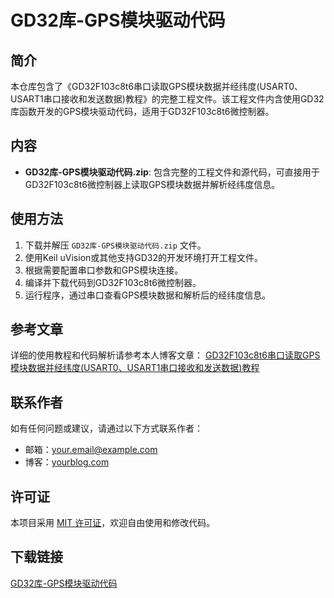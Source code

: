 # GD32库-GPS模块驱动代码

## 简介

本仓库包含了《GD32F103c8t6串口读取GPS模块数据并经纬度(USART0、USART1串口接收和发送数据)教程》的完整工程文件。该工程文件内含使用GD32库函数开发的GPS模块驱动代码，适用于GD32F103c8t6微控制器。

## 内容

- **GD32库-GPS模块驱动代码.zip**: 包含完整的工程文件和源代码，可直接用于GD32F103c8t6微控制器上读取GPS模块数据并解析经纬度信息。

## 使用方法

1. 下载并解压 `GD32库-GPS模块驱动代码.zip` 文件。
2. 使用Keil uVision或其他支持GD32的开发环境打开工程文件。
3. 根据需要配置串口参数和GPS模块连接。
4. 编译并下载代码到GD32F103c8t6微控制器。
5. 运行程序，通过串口查看GPS模块数据和解析后的经纬度信息。

## 参考文章

详细的使用教程和代码解析请参考本人博客文章：
[GD32F103c8t6串口读取GPS模块数据并经纬度(USART0、USART1串口接收和发送数据)教程](https://yourblog.com/gd32-gps-tutorial)

## 联系作者

如有任何问题或建议，请通过以下方式联系作者：

- 邮箱：your.email@example.com
- 博客：[yourblog.com](https://yourblog.com)

## 许可证

本项目采用 [MIT 许可证](LICENSE)，欢迎自由使用和修改代码。

## 下载链接

[GD32库-GPS模块驱动代码](https://pan.quark.cn/s/70c3f0c8a1bb)